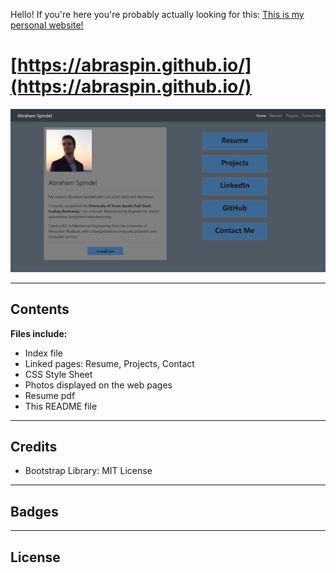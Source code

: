 Hello! If you're here you're probably actually looking for this:
[This is my personal website!](https://abraspin.github.io/)


# [https://abraspin.github.io/](https://abraspin.github.io/)


![Screenshot of deployed app](./assets/images/Bio-Home-Snip.png)


---

## Contents
**Files include:**
* Index file
* Linked pages: Resume, Projects, Contact
* CSS Style Sheet
* Photos displayed on the web pages
* Resume pdf
* This README file

---

## Credits
* Bootstrap Library: MIT License
---

## Badges

---

## License
